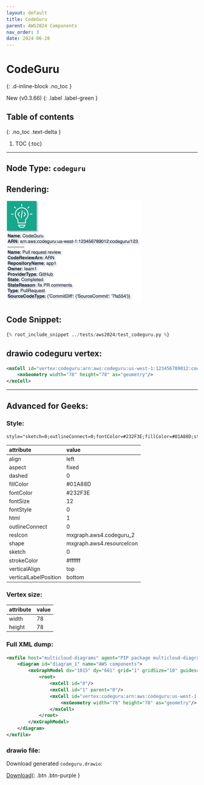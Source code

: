 ```yaml
---
layout: default
title: CodeGuru
parent: AWS2024 Components
nav_order: 3
date: 2024-06-28
---
```


# CodeGuru
{: .d-inline-block .no_toc }

New (v0.3.66)
{: .label .label-green }

## Table of contents
{: .no_toc .text-delta }

1. TOC
{:toc}

---


## Node Type: ``codeguru``

## Rendering:

![lambda](output/jpg/codeguru.jpg)

## Code Snippet:

```python
{% root_include_snippet ../tests/aws2024/test_codeguru.py %}
```

## drawio codeguru vertex:

```xml
<mxCell id="vertex:codeguru:arn:aws:codeguru:us-west-1:123456789012:codeguru/123" parent="1" vertex="1">
    <mxGeometry width="78" height="78" as="geometry"/>
</mxCell>
```
---

## Advanced for Geeks:

### Style:
```html
style="sketch=0;outlineConnect=0;fontColor=#232F3E;fillColor=#01A88D;strokeColor=#ffffff;dashed=0;verticalLabelPosition=bottom;verticalAlign=top;align=left;html=1;fontSize=12;fontStyle=0;aspect=fixed;shape=mxgraph.aws4.resourceIcon;resIcon=mxgraph.aws4.codeguru_2;"
```

| attribute | value |
|:----------|:------|
|align| left |
|aspect| fixed |
|dashed| 0 |
|fillColor| #01A88D |
|fontColor| #232F3E |
|fontSize| 12 |
|fontStyle| 0 |
|html| 1 |
|outlineConnect| 0 |
|resIcon| mxgraph.aws4.codeguru_2 |
|shape| mxgraph.aws4.resourceIcon |
|sketch| 0 |
|strokeColor| #ffffff |
|verticalAlign| top |
|verticalLabelPosition| bottom |

### Vertex size:

| attribute | value |
|:---------|:-----------|
| width    | 78  |
| height   |78|

### Full XML dump:
```xml
<mxfile host="multicloud-diagrams" agent="PIP package multicloud-diagrams. Generate resources in draw.io compatible format for Cloud infrastructure. Copyrights @ Roman Tsypuk 2023. MIT license." type="MultiCloud">
    <diagram id="diagram_1" name="AWS components">
        <mxGraphModel dx="1015" dy="661" grid="1" gridSize="10" guides="1" tooltips="1" connect="1" arrows="1" fold="1" page="1" pageScale="1" pageWidth="850" pageHeight="1100" math="0" shadow="1">
            <root>
                <mxCell id="0"/>
                <mxCell id="1" parent="0"/>
                <mxCell id="vertex:codeguru:arn:aws:codeguru:us-west-1:123456789012:codeguru/123" value="&lt;b&gt;Name&lt;/b&gt;: CodeGuru&lt;BR&gt;&lt;b&gt;ARN&lt;/b&gt;: arn:aws:codeguru:us-west-1:123456789012:codeguru/123&lt;BR&gt;-----------&lt;BR&gt;&lt;b&gt;Name&lt;/b&gt;: Pull request review&lt;BR&gt;&lt;b&gt;CodeReviewArn&lt;/b&gt;: ARN&lt;BR&gt;&lt;b&gt;RepositoryName&lt;/b&gt;: app1&lt;BR&gt;&lt;b&gt;Owner&lt;/b&gt;: team1&lt;BR&gt;&lt;b&gt;ProviderType&lt;/b&gt;: GitHub&lt;BR&gt;&lt;b&gt;State&lt;/b&gt;: Completed&lt;BR&gt;&lt;b&gt;StateReason&lt;/b&gt;: fix PR comments&lt;BR&gt;&lt;b&gt;Type&lt;/b&gt;: PullRequest&lt;BR&gt;&lt;b&gt;SourceCodeType&lt;/b&gt;: {'CommitDiff': {'SourceCommit': '7fa554'}}" style="sketch=0;outlineConnect=0;fontColor=#232F3E;fillColor=#01A88D;strokeColor=#ffffff;dashed=0;verticalLabelPosition=bottom;verticalAlign=top;align=left;html=1;fontSize=12;fontStyle=0;aspect=fixed;shape=mxgraph.aws4.resourceIcon;resIcon=mxgraph.aws4.codeguru_2;" parent="1" vertex="1">
                    <mxGeometry width="78" height="78" as="geometry"/>
                </mxCell>
            </root>
        </mxGraphModel>
    </diagram>
</mxfile>
```

### drawio file:

Download generated ``codeguru.drawio``:

[Download](output/drawio/codeguru.drawio){: .btn .btn-purple }